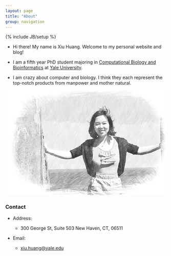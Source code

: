 ```yaml
---
layout: page
title: "About"
group: navigation
---
```


{% include JB/setup %}

* Hi there! My name is Xiu Huang. Welcome to my personal website and blog!

* I am a fifth year PhD student majoring in [Computational Biology and Bioinformatics](http://cbb.yale.edu/) at [Yale University](http://www.yale.edu/).

* I am crazy about computer and biology. I think they each represent the top-notch
    products from manpower and mother natural.

![](./assets/images/IMG_2094-4.png)

### Contact

* Address: 
	* 300 George St, Suite 503
	  New Haven, CT, 06511
	  
* Email:
	* xiu.huang@yale.edu 
